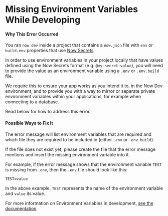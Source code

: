 # Missing Environment Variables While Developing

#### Why This Error Occurred
You ran `now dev` inside a project that contains a `now.json` file with `env` or `build.env` properties that use [Now Secrets](https://vercel.com/docs/v2/deployments/environment-variables-and-secrets).

In order to use environment variables in your project locally that have values defined using the Now Secrets format (e.g. `@my-secret-value`), you will need to provide the value as an environment variable using a `.env` or `.env.build` file.

We require this to ensure your app works as you intend it to, in the Now Dev environment, and to provide you with a way to mirror or separate private environment variables within your applications, for example when connecting to a database.

Read below for how to address this error.

#### Possible Ways to Fix It

The error message will list environment variables that are required and which file they are required to be included in (either `.env` or `.env.build`).

If the file does not exist yet, please create the file that the error message mentions and insert the missing environment variable into it.

For example, if the error message shows that the environment variable `TEST` is missing from `.env`, then the `.env` file should look like this:

```
TEST=value
```

In the above example, `TEST` represents the name of the environment variable and `value` its value.

For more information on Environment Variables in development, [see the documentation](https://vercel.com/docs/v2/development/environment-variables/).
